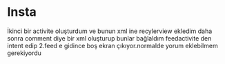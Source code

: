 # Insta
İkinci bir activite oluşturdum ve bunun xml ine recylerview ekledim
daha sonra comment diye bir xml oluşturup bunlar bağlaldım
feedactivite den intent edip 2.feed e gidince boş ekran çıkıyor.normalde yorum eklebilmem gerekiyordu

